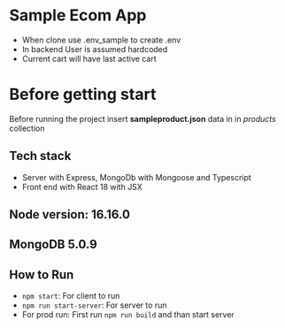 # Sample Ecom App
 
* When clone use .env_sample to create .env
* In backend User is assumed hardcoded
* Current cart will have last active cart

# Before getting start
Before running the project insert **sampleproduct.json** data in in *products* collection


## Tech stack 
* Server with Express, MongoDb with Mongoose and Typescript
* Front end with React 18 with JSX

## Node version: 16.16.0
## MongoDB 5.0.9

## How to Run
* `npm start`: For client to run
* `npm run start-server`: For server to run
* For prod run: First run `npm run build` and than start server

